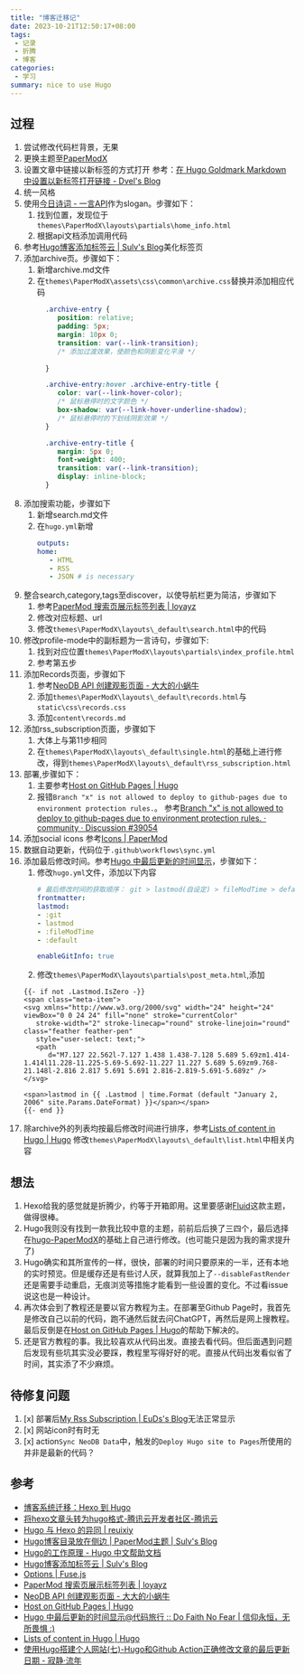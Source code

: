 ```yaml
---
title: "博客迁移记"
date: 2023-10-21T12:50:17+08:00
tags:
 - 记录
 - 折腾
 - 博客
categories:
 - 学习
summary: nice to use Hugo
---
```


## 过程
1. 尝试修改代码栏背景，无果
2. 更换主题至[PaperModX](https://reorx.github.io/hugo-PaperModX/)
3. 设置文章中链接以新标签的方式打开
   参考：[在 Hugo Goldmark Markdown 中设置以新标签打开链接 - Dvel's Blog](https://dvel.me/posts/hugo-goldmark-markdown-new-tab/)
4. 统一风格
5. 使用[今日诗词 - 一言API](https://www.jinrishici.com/)作为slogan。步骤如下：
   1. 找到位置，发现位于`themes\PaperModX\layouts\partials\home_info.html`
   2. 根据api文档添加调用代码
6. 参考[Hugo博客添加标签云 | Sulv's Blog](https://www.sulvblog.cn/posts/blog/hugo_tag_cloud/)美化标签页
7. 添加archive页。步骤如下：
   1. 新增archive.md文件
   2. 在`themes\PaperModX\assets\css\common\archive.css`替换并添加相应代码
       ```css
         .archive-entry {
            position: relative;
            padding: 5px;
            margin: 10px 0;
            transition: var(--link-transition);
            /* 添加过渡效果，使颜色和阴影变化平滑 */
            
         }

         .archive-entry:hover .archive-entry-title {
            color: var(--link-hover-color);
            /* 鼠标悬停时的文字颜色 */
            box-shadow: var(--link-hover-underline-shadow);
            /* 鼠标悬停时的下划线阴影效果 */
         }

         .archive-entry-title {
            margin: 5px 0;
            font-weight: 400;
            transition: var(--link-transition);
            display: inline-block;
         }
       ```
8. 添加搜索功能，步骤如下
   1. 新增search.md文件
   2. 在`hugo.yml`新增
      ```yml
      outputs:
      home:
         - HTML
         - RSS
         - JSON # is necessary
      ```
9. 整合search,category,tags至discover，以使导航栏更为简洁，步骤如下
    1. 参考[PaperMod 搜索页展示标签列表 | loyayz](https://loyayz.com/website/220609-hugo-papermodx-tags-in-search-page/)
    2. 修改对应标题、url 
    3. 修改`themes\PaperModX\layouts\_default\search.html`中的代码
10. 修改profile-mode中的副标题为一言诗句，步骤如下:
    1. 找到对应位置`themes\PaperModX\layouts\partials\index_profile.html`
    2. 参考第五步
11. 添加Records页面，步骤如下
    1. 参考[NeoDB API 创建观影页面 - 大大的小蜗牛](https://eallion.com/neodb/#back-to-top)
    2. 添加`themes\PaperModX\layouts\_default\records.html`与`static\css\records.css`
    3. 添加`content\records.md`
12. 添加rss_subscription页面，步骤如下
    1. 大体上与第11步相同
    2. 在`themes\PaperModX\layouts\_default\single.html`的基础上进行修改，得到`themes\PaperModX\layouts\_default\rss_subscription.html`
13. 部署,步骤如下：
    1. 主要参考[Host on GitHub Pages | Hugo](https://gohugo.io/hosting-and-deployment/hosting-on-github/)
    2. 报错`Branch "x" is not allowed to deploy to github-pages due to environment protection rules.`。
       参考[Branch "x" is not allowed to deploy to github-pages due to environment protection rules. · community · Discussion #39054](https://github.com/orgs/community/discussions/39054)
14. 添加social icons
    参考[Icons | PaperMod](https://adityatelange.github.io/hugo-PaperMod/posts/papermod/papermod-icons/)
15. 数据自动更新，代码位于`.github\workflows\sync.yml`
16. 添加最后修改时间。参考[Hugo 中最后更新的时间显示](https://tourcoder.com/lastmod-in-hugo/)，步骤如下：
    1. 修改`hugo.yml`文件，添加以下内容
         ```yml
         # 最后修改时间的获取顺序： git > lastmod(自设定) > fileModTime > default
         frontmatter:
         lastmod:
         - :git
         - lastmod
         - :fileModTime
         - :default

         enableGitInfo: true
         ```
    2. 修改`themes\PaperModX\layouts\partials\post_meta.html`,添加
      ```
      {{- if not .Lastmod.IsZero -}}
      <span class="meta-item">
      <svg xmlns="http://www.w3.org/2000/svg" width="24" height="24" viewBox="0 0 24 24" fill="none" stroke="currentColor"
         stroke-width="2" stroke-linecap="round" stroke-linejoin="round" class="feather feather-pen"
         style="user-select: text;">
         <path
            d="M7.127 22.562l-7.127 1.438 1.438-7.128 5.689 5.69zm1.414-1.414l11.228-11.225-5.69-5.692-11.227 11.227 5.689 5.69zm9.768-21.148l-2.816 2.817 5.691 5.691 2.816-2.819-5.691-5.689z" />
      </svg>

      <span>lastmod in {{ .Lastmod | time.Format (default "January 2, 2006" site.Params.DateFormat) }}</span></span>
      {{- end }}
      ```
17. 除archive外的列表均按最后修改时间进行排序，参考[Lists of content in Hugo | Hugo](https://gohugo.io/templates/lists/#order-content)
    修改`themes\PaperModX\layouts\_default\list.html`中相关内容

## 想法
1. Hexo给我的感觉就是折腾少，约等于开箱即用。这里要感谢[Fluid](https://hexo.fluid-dev.com/)这款主题，做得很棒。
2. Hugo我则没有找到一款我比较中意的主题，前前后后换了三四个，最后选择在[hugo-PaperModX](https://github.com/reorx/hugo-PaperModX/)的基础上自己进行修改。(也可能只是因为我的需求提升了)
3. Hugo确实和其所宣传的一样，很快，部署的时间只要原来的一半，还有本地的实时预览。但是缓存还是有些讨人厌，就算我加上了`--disableFastRender`还是需要手动重启，无痕浏览等措施才能看到一些设置的变化。不过看issue说这也是一种设计。
4. 再次体会到了教程还是要以官方教程为主。在部署至Github Page时，我首先是修改自己以前的代码，跑不通然后就去问ChatGPT，再然后是网上搜教程。最后反倒是在[Host on GitHub Pages | Hugo](https://gohugo.io/hosting-and-deployment/hosting-on-github/)的帮助下解决的。
5. 还是官方教程的事。我比较喜欢从代码出发。直接去看代码。但后面遇到问题后发现有些坑其实没必要踩，教程里写得好好的呢。直接从代码出发看似省了时间，其实添了不少麻烦。

## 待修复问题
1. [x] 部署后[My Rss Subscription | EuDs's Blog](https://ds63.eu.org/rss_subscription/)无法正常显示
2. [x] 网站icon时有时无
3. [x] action`Sync NeoDB Data`中，触发的`Deploy Hugo site to Pages`所使用的并非是最新的代码？

## 参考
- [博客系统迁移：Hexo 到 Hugo](https://liujiacai.net/blog/2020/12/05/hexo-to-hugo/#headline-3)
- [将hexo文章头转为hugo格式-腾讯云开发者社区-腾讯云](https://cloud.tencent.com/developer/article/1702561)
- [Hugo 与 Hexo 的异同 | reuixiy](https://io-oi.me/tech/hugo-vs-hexo/)
- [Hugo博客目录放在侧边 | PaperMod主题 | Sulv's Blog](https://www.sulvblog.cn/posts/blog/hugo_toc_side/)
- [Hugo的工作原理 - Hugo 中文帮助文档](https://hugo.aiaide.com/post/hugo%E7%9A%84%E5%B7%A5%E4%BD%9C%E5%8E%9F%E7%90%86/)
- [Hugo博客添加标签云 | Sulv's Blog](https://www.sulvblog.cn/posts/blog/hugo_tag_cloud/)
- [Options | Fuse.js](https://www.fusejs.io/api/options.html#keys)
- [PaperMod 搜索页展示标签列表 | loyayz](https://loyayz.com/website/220609-hugo-papermodx-tags-in-search-page/)
- [NeoDB API 创建观影页面 - 大大的小蜗牛](https://eallion.com/neodb/#back-to-top)
- [Host on GitHub Pages | Hugo](https://gohugo.io/hosting-and-deployment/hosting-on-github/)
- [Hugo 中最后更新的时间显示@代码旅行 :: Do Faith No Fear | 信仰永恒，无所畏惧 :)](https://tourcoder.com/lastmod-in-hugo/)
- [Lists of content in Hugo | Hugo](https://gohugo.io/templates/lists/#order-content)
- [使用Hugo搭建个人网站(七)-Hugo和Github Action正确修改文章的最后更新日期 - 寂静·流年](https://dnwzlx.com/posts/146871a6/)